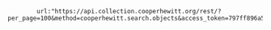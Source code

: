             url:"https://api.collection.cooperhewitt.org/rest/?per_page=100&method=cooperhewitt.search.objects&access_token=797ff896a5130139487d67a3bb49aa0f&query=poster"